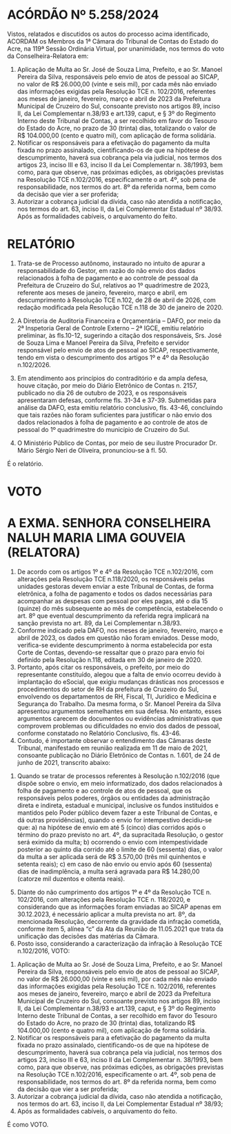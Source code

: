 # ACÓRDÃO Nº 5.258/2024

Vistos, relatados e discutidos os autos do processo acima identificado, ACORDAM os Membros da 1ª Câmara do Tribunal de Contas do Estado do Acre, na 119ª Sessão Ordinária Virtual, por unanimidade, nos termos do voto da Conselheira-Relatora em:

1. Aplicação de Multa ao Sr. José de Souza Lima, Prefeito, e ao Sr. Manoel Pereira da Silva, responsáveis pelo envio de atos de pessoal ao SICAP, no valor de R$ 26.000,00 (vinte e seis mil), por cada mês não enviado das informações exigidas pela Resolução TCE n. 102/2016, referentes aos meses de janeiro, fevereiro, março e abril de 2023 da Prefeitura Municipal de Cruzeiro do Sul, consoante previsto nos artigos 89, inciso II, da Lei Complementar n.38/93 e art.139, caput, e § 3º do Regimento Interno deste Tribunal de Contas, a ser recolhido em favor do Tesouro do Estado do Acre, no prazo de 30 (trinta) dias, totalizando o valor de R$ 104.000,00 (cento e quatro mil), com aplicação de forma solidária.
2. Notificar os responsáveis para a efetivação do pagamento da multa fixada no prazo assinalado, cientificando-os de que na hipótese de descumprimento, haverá sua cobrança pela via judicial, nos termos dos artigos 23, inciso III e 63, inciso II da Lei Complementar n. 38/1993, bem como, para que observe, nas próximas edições, as obrigações previstas na Resolução TCE n.102/2016, especificamente o art. 4º, sob pena de responsabilidade, nos termos do art. 8º da referida norma, bem como da decisão que vier a ser proferida;
3. Autorizar a cobrança judicial da dívida, caso não atendida a notificação, nos termos do art. 63, inciso II, da Lei Complementar Estadual nº 38/93. Após as formalidades cabíveis, o arquivamento do feito.

# RELATÓRIO

1. Trata-se de Processo autônomo, instaurado no intuito de apurar a responsabilidade do Gestor, em razão do não envio dos dados relacionados à folha de pagamento e ao controle de pessoal da Prefeitura de Cruzeiro do Sul, relativos ao 1º quadrimestre de 2023, referente aos meses de janeiro, fevereiro, março e abril, em descumprimento à Resolução TCE n.102, de 28 de abril de 2026, com redação modificada pela Resolução TCE n.118 de 30 de janeiro de 2020.

2. A Diretoria de Auditoria Financeira e Orçamentária – DAFO, por meio da 2ª Inspetoria Geral de Controle Externo – 2ª IGCE, emitiu relatório preliminar, às fls.10-12, sugerindo a citação dos responsáveis, Srs. José de Souza Lima e Manoel Pereira da Silva, Prefeito e servidor responsável pelo envio de atos de pessoal ao SICAP, respectivamente, tendo em vista o descumprimento dos artigos 1º e 4º da Resolução n.102/2026.

3. Em atendimento aos princípios do contraditório e da ampla defesa, houve citação, por meio do Diário Eletrônico de Contas n. 2157, publicado no dia 26 de outubro de 2023, e os responsáveis apresentaram defesas, conforme fls. 31-34 e 37-39. Submetidas para análise da DAFO, esta emitiu relatório conclusivo, fls. 43-46, concluindo que tais razões não foram suficientes para justificar o não envio dos dados relacionados à folha de pagamento e ao controle de atos de pessoal do 1º quadrimestre do município de Cruzeiro do Sul.

4. O Ministério Público de Contas, por meio de seu ilustre Procurador Dr. Mário Sérgio Neri de Oliveira, pronunciou-se à fl. 50.

É o relatório.

# VOTO

# A EXMA. SENHORA CONSELHEIRA NALUH MARIA LIMA GOUVEIA (RELATORA)

1. De acordo com os artigos 1º e 4º da Resolução TCE n.102/2016, com alterações pela Resolução TCE n.118/2020, os responsáveis pelas unidades gestoras devem enviar a este Tribunal de Contas, de forma eletrônica, a folha de pagamento e todos os dados necessárias para acompanhar as despesas com pessoal por eles pagas, até o dia 15 (quinze) do mês subsequente ao mês de competência, estabelecendo o art. 8º que eventual descumprimento da referida regra implicará na sanção prevista no art. 89, da Lei Complementar n.38/93.
2. Conforme indicado pela DAFO, nos meses de janeiro, fevereiro, março e abril de 2023, os dados em questão não foram enviados. Desse modo, verifica-se evidente descumprimento à norma estabelecida por esta Corte de Contas, devendo-se ressaltar que o prazo para envio foi definido pela Resolução n.118, editada em 30 de janeiro de 2020.
3. Portanto, após citar os responsáveis, o prefeito, por meio do representante constituído, alegou que a falta de envio ocorreu devido à implantação do eSocial, que exigiu mudanças drásticas nos processos e procedimentos do setor de RH da prefeitura de Cruzeiro do Sul, envolvendo os departamentos de RH, Fiscal, TI, Jurídico e Medicina e Segurança do Trabalho. Da mesma forma, o Sr. Manoel Pereira da Silva apresentou argumentos semelhantes em sua defesa. No entanto, esses argumentos carecem de documentos ou evidências administrativas que comprovem problemas ou dificuldades no envio dos dados de pessoal, conforme constatado no Relatório Conclusivo, fls. 43-46.
4. Contudo, é importante observar o entendimento das Câmaras deste Tribunal, manifestado em reunião realizada em 11 de maio de 2021, consoante publicação no Diário Eletrônico de Contas n. 1.601, de 24 de junho de 2021, transcrito abaixo:

1) Quando se tratar de processos referentes à Resolução n.102/2016 (que dispõe sobre o envio, em meio informatizado, dos dados relacionados à folha de pagamento e ao controle de atos de pessoal, que os responsáveis pelos poderes, órgãos ou entidades da administração direta e indireta, estadual e municipal, inclusive os fundos instituídos e mantidos pelo Poder público devem fazer a este Tribunal de Contas, e dá outras providências), quando o envio for intempestivo decidiu-se que:
   a) na hipótese de envio em até 5 (cinco) dias corridos após o término do prazo previsto no art. 4º, da supracitada Resolução, o gestor será eximido da multa;
   b) ocorrendo o envio com intempestividade posterior ao quinto dia corrido até o limite de 60 (sessenta) dias, o valor da multa a ser aplicada será de R$ 3.570,00 (três mil quinhentos e setenta reais);
   c) em caso de não envio ou envio após 60 (sessenta) dias de inadimplência, a multa será agravada para R$ 14.280,00 (catorze mil duzentos e oitenta reais).

5. Diante do não cumprimento dos artigos 1º e 4º da Resolução TCE n. 102/2016, com alterações pela Resolução TCE n. 118/2020, e considerando que as informações foram enviadas ao SICAP apenas em 30.12.2023, é necessário aplicar a multa prevista no art. 8º, da mencionada Resolução, decorrente da gravidade da infração cometida, conforme item 5, alínea “c” da Ata da Reunião de 11.05.2021 que trata da unificação das decisões das matérias da Câmara.
6. Posto isso, considerando a caracterização da infração à Resolução TCE n.102/2016, VOTO:

1) Aplicação de Multa ao Sr. José de Souza Lima, Prefeito, e ao Sr. Manoel Pereira da Silva, responsáveis pelo envio de atos de pessoal ao SICAP, no valor de R$ 26.000,00 (vinte e seis mil), por cada mês não enviado das informações exigidas pela Resolução TCE n. 102/2016, referentes aos meses de janeiro, fevereiro, março e abril de 2023 da Prefeitura Municipal de Cruzeiro do Sul, consoante previsto nos artigos 89, inciso II, da Lei Complementar n.38/93 e art.139, caput, e § 3º do Regimento Interno deste Tribunal de Contas, a ser recolhido em favor do Tesouro do Estado do Acre, no prazo de 30 (trinta) dias, totalizando R$ 104.000,00 (cento e quatro mil), com aplicação de forma solidária.
2) Notificar os responsáveis para a efetivação do pagamento da multa fixada no prazo assinalado, cientificando-os de que na hipótese de descumprimento, haverá sua cobrança pela via judicial, nos termos dos artigos 23, inciso III e 63, inciso II da Lei Complementar n. 38/1993, bem como, para que observe, nas próximas edições, as obrigações previstas na Resolução TCE n.102/2016, especificamente o art. 4º, sob pena de responsabilidade, nos termos do art. 8º da referida norma, bem como da decisão que vier a ser proferida;
3) Autorizar a cobrança judicial da dívida, caso não atendida a notificação, nos termos do art. 63, inciso II, da Lei Complementar Estadual nº 38/93;
4) Após as formalidades cabíveis, o arquivamento do feito.

É como VOTO.
